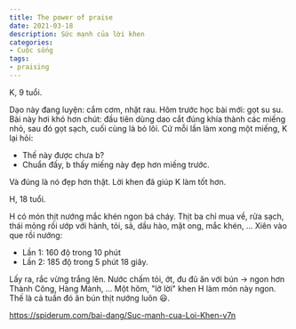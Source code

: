 ```yaml
---
title: The power of praise
date: 2021-03-18
description: Sức mạnh của lời khen
categories:
- Cuộc sống
tags:
- praising
---
```

K, 9 tuổi.

Dạo này đang luyện: cắm cơm, nhặt rau.
Hôm trước học bài mới: gọt su su.
Bài này hơi khó hơn chút: đầu tiên dùng dao cắt đúng khía thành các miếng nhỏ, sau đó gọt sạch, cuối cùng là bỏ lõi.
Cứ mỗi lần làm xong một miếng, K lại hỏi:

- Thế này được chưa b?
- Chuẩn đấy, b thấy miếng này đẹp hơn miếng trước.
  
Và đúng là nó đẹp hơn thật. Lời khen đã giúp K làm tốt hơn.

H, 18 tuổi.

H có món thịt nướng mắc khén ngon bá cháy.
Thịt ba chỉ mua về, rửa sạch, thái mỏng rồi ướp với hành, tỏi, sả, dầu hào, mật ong, mắc khén, ...
Xiên vào que rồi nướng:

- Lần 1: 160 độ trong 10 phút
- Lần 2: 185 độ trong 5 phút 18 giây.
  
Lấy ra, rắc vừng trắng lên. Nước chấm tỏi, ớt, đu đủ ăn với bún -> ngon hơn Thành Công, Hàng Mành, ...
Một hôm, "lỡ lời" khen H làm món này ngon.
Thế là cả tuần đó ăn bún thịt nướng luôn 😃.

https://spiderum.com/bai-dang/Suc-manh-cua-Loi-Khen-v7n